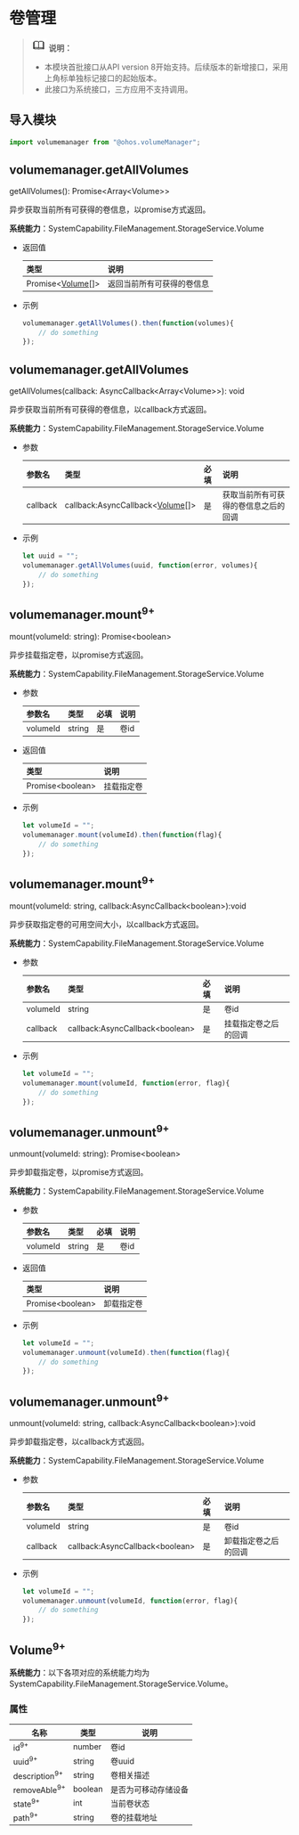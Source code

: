 # 卷管理

> ![icon-note.gif](public_sys-resources/icon-note.gif) **说明：**
>
> - 本模块首批接口从API version 8开始支持。后续版本的新增接口，采用上角标单独标记接口的起始版本。
> - 此接口为系统接口，三方应用不支持调用。

## 导入模块

```js
import volumemanager from "@ohos.volumeManager";
```

## volumemanager.getAllVolumes

getAllVolumes(): Promise&lt;Array&lt;Volume&gt;&gt;

异步获取当前所有可获得的卷信息，以promise方式返回。

**系统能力**：SystemCapability.FileManagement.StorageService.Volume

- 返回值

  | 类型                               | 说明                       |
  | ---------------------------------- | -------------------------- |
  | Promise&lt;[Volume](#volume)[]&gt; | 返回当前所有可获得的卷信息 |

- 示例

  ```js
  volumemanager.getAllVolumes().then(function(volumes){
      // do something
  });
  ```

## volumemanager.getAllVolumes

getAllVolumes(callback: AsyncCallback&lt;Array&lt;Volume&gt;&gt;): void

异步获取当前所有可获得的卷信息，以callback方式返回。

**系统能力**：SystemCapability.FileManagement.StorageService.Volume

- 参数

  | 参数名   | 类型                                              | 必填 | 说明                                 |
  | -------- | ------------------------------------------------- | ---- | ------------------------------------ |
  | callback | callback:AsyncCallback&lt;[Volume](#volume)[]&gt; | 是   | 获取当前所有可获得的卷信息之后的回调 |
  
- 示例

  ```js
  let uuid = "";
  volumemanager.getAllVolumes(uuid, function(error, volumes){
      // do something
  });
  ```


## volumemanager.mount<sup>9+</sup>

mount(volumeId: string): Promise&lt;boolean&gt;

异步挂载指定卷，以promise方式返回。

**系统能力**：SystemCapability.FileManagement.StorageService.Volume

- 参数

  | 参数名   | 类型   | 必填 | 说明 |
  | -------- | ------ | ---- | ---- |
  | volumeId | string | 是   | 卷id |

- 返回值

  | 类型                   | 说明       |
  | ---------------------- | ---------- |
  | Promise&lt;boolean&gt; | 挂载指定卷 |

- 示例

  ```js
  let volumeId = "";
  volumemanager.mount(volumeId).then(function(flag){
      // do something
  });
  ```

## volumemanager.mount<sup>9+</sup>

mount(volumeId: string, callback:AsyncCallback&lt;boolean&gt;):void

异步获取指定卷的可用空间大小，以callback方式返回。

**系统能力**：SystemCapability.FileManagement.StorageService.Volume

- 参数

  | 参数名   | 类型                                  | 必填 | 说明                 |
  | -------- | ------------------------------------- | ---- | -------------------- |
  | volumeId | string                                | 是   | 卷id                 |
  | callback | callback:AsyncCallback&lt;boolean&gt; | 是   | 挂载指定卷之后的回调 |

- 示例

  ```js
  let volumeId = "";
  volumemanager.mount(volumeId, function(error, flag){
      // do something
  });
  ```

## volumemanager.unmount<sup>9+</sup>

unmount(volumeId: string): Promise&lt;boolean&gt;

异步卸载指定卷，以promise方式返回。

**系统能力**：SystemCapability.FileManagement.StorageService.Volume

- 参数

  | 参数名   | 类型   | 必填 | 说明 |
  | -------- | ------ | ---- | ---- |
  | volumeId | string | 是   | 卷id |

- 返回值

  | 类型                   | 说明       |
  | ---------------------- | ---------- |
  | Promise&lt;boolean&gt; | 卸载指定卷 |

- 示例

  ```js
  let volumeId = "";
  volumemanager.unmount(volumeId).then(function(flag){
      // do something
  });
  ```

## volumemanager.unmount<sup>9+</sup>

unmount(volumeId: string, callback:AsyncCallback&lt;boolean&gt;):void

异步卸载指定卷，以callback方式返回。

**系统能力**：SystemCapability.FileManagement.StorageService.Volume

- 参数

  | 参数名   | 类型                                  | 必填 | 说明                 |
  | -------- | ------------------------------------- | ---- | -------------------- |
  | volumeId | string                                | 是   | 卷id                 |
  | callback | callback:AsyncCallback&lt;boolean&gt; | 是   | 卸载指定卷之后的回调 |

- 示例

  ```js
  let volumeId = "";
  volumemanager.unmount(volumeId, function(error, flag){
      // do something
  });
  ```

## Volume<sup>9+</sup>

**系统能力**：以下各项对应的系统能力均为SystemCapability.FileManagement.StorageService.Volume。

### 属性

| 名称        | 类型    | 说明                 |
| ----------- | ------- | -------------------- |
| id<sup>9+</sup>          | number  | 卷id                 |
| uuid<sup>9+</sup>        | string  | 卷uuid               |
| description<sup>9+</sup> | string  | 卷相关描述           |
| removeAble<sup>9+</sup>  | boolean | 是否为可移动存储设备 |
| state<sup>9+</sup>       | int     | 当前卷状态           |
| path<sup>9+</sup>        | string  | 卷的挂载地址         |